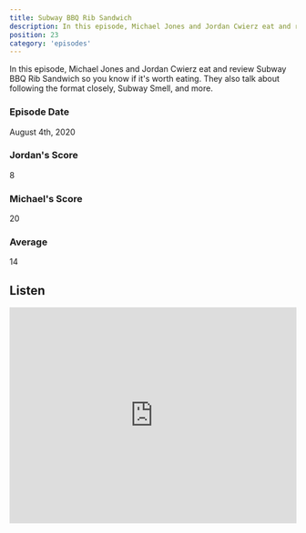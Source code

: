 ```yaml
---
title: Subway BBQ Rib Sandwich
description: In this episode, Michael Jones and Jordan Cwierz eat and review Subway BBQ Rib Sandwich so you know if it's worth eating
position: 23
category: 'episodes'
---
```


In this episode, Michael Jones and Jordan Cwierz eat and review Subway BBQ Rib Sandwich so you know if it's worth eating. They also talk about following the format closely, Subway Smell, and more.

### Episode Date

August 4th, 2020

### Jordan's Score

8

### Michael's Score

20

### Average

14

## Listen

<iframe src="https://open.spotify.com/embed-podcast/episode/0cKzQZjBi62xQYYzUJUtwU" loading="lazy" style="border: 0; width: 100%; height: 380px;" allow="encrypted-media"></iframe>
